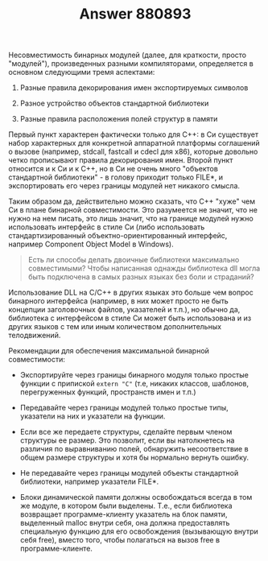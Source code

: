 ﻿---
title: "Answer 880893"
se.owner.user_id: 240512
se.owner.display_name: "MSDN.WhiteKnight"
se.owner.link: "https://ru.stackoverflow.com/users/240512/msdn-whiteknight"
se.answer_id: 880893
se.question_id: 880745
se.post_type: answer
se.score: 3
se.is_accepted: True
---
<p>Несовместимость бинарных модулей (далее, для краткости, просто "модулей"), произведенных разными компиляторами, определяется в основном следующими тремя аспектами:</p>

<ol>
<li><p>Разные правила декорирования имен экспортируемых символов</p></li>
<li><p>Разное устройство объектов стандартной библиотеки</p></li>
<li><p>Разные правила расположения полей структур в памяти</p></li>
</ol>

<p>Первый пункт характерен фактически только для С++: в Си существует набор характерных для конкретной аппаратной платформы соглашений о вызове (например, stdcall, fastcall и cdecl для x86), которые довольно четко прописывают правила декорирования имен. Второй пункт относится и к Си и к С++, но в Си не очень много "объектов стандартной библиотеки" - в голову приходит только FILE*, и экспортировать его через границы модулей нет никакого смысла. </p>

<p>Таким образом да, действительно можно сказать, что С++ "хуже" чем Си в плане бинарной совместимости. Это разумеется не значит, что не нужно на нем писать, это лишь значит, что на границе модулей нужно использовать интерфейс в стиле Си (либо использовать стандартизированный объектно-ориентированный интерфейс, например Component Object Model в Windows). </p>

<blockquote>
  <p>Есть ли способы делать двоичные библиотеки максимально совместимыми? Чтобы написанная однажды библиотека dll могла быть подключена в самых разных языках без боли и страданий?</p>
</blockquote>

<p>Использование DLL на С/С++ в других языках это больше чем вопрос бинарного интерфейса (например, в них может просто не быть концепции заголовочных файлов, указателей и т.п.), но обычно да, библиотека с интерфейсом в стиле Си может быть использована и из других языков с тем или иным количеством дополнительных телодвижений. </p>

<p>Рекомендации для обеспечения максимальной бинарной совместимости: </p>

<ul>
<li><p>Экспортируйте через границы бинарного модуля только простые функции с припиской <code>extern "C"</code> (т.е, никаких классов, шаблонов, перегруженных функций, пространств имен и т.п.)</p></li>
<li><p>Передавайте через границы модулей только простые типы, указатели на них и указатели на функции.</p></li>
<li><p>Если все же передаете структуры, сделайте первым членом структуры ее размер. Это позволит, если вы натолкнетесь на различия по выравниванию полей, обнаружить несоответствие в общем размере структуры и хотя бы нормально вернуть ошибку. </p></li>
<li><p>Не передавайте через границы модулей объекты стандартной библиотеки, например указатели FILE*.</p></li>
<li><p>Блоки динамической памяти должны освобождаться всегда в том же модуле, в котором были выделены. Т.е., если библиотека возвращает программе-клиенту указатель на блок памяти, выделенный malloc внутри себя, она должна предоставлять специальную функцию для его освобождения (вызывающую внутри себя free), вместо того, чтобы полагаться на вызов free в программе-клиенте.</p></li>
</ul>
